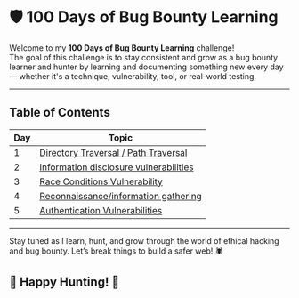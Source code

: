 # 🛡️ 100 Days of Bug Bounty Learning

Welcome to my **100 Days of Bug Bounty Learning** challenge!  
The goal of this challenge is to stay consistent and grow as a bug bounty learner and hunter by learning and documenting something new every day — whether it's a technique, vulnerability, tool, or real-world testing.


---

## Table of Contents

| Day | Topic |
|-----|-------|
|  1  | [Directory Traversal / Path Traversal](./Days/day01.md)         |
|  2  | [Information disclosure vulnerabilities](./Days/day02.md)       |
|  3  | [Race Conditions Vulnerability](./Days/day03.md)                |
|  4  | [Reconnaissance/information gathering](./Days/day04.md)         |
|  5  | [Authentication Vulnerabilities](./Days/day05.md)               |



---

Stay tuned as I learn, hunt, and grow through the world of ethical hacking and bug bounty. Let’s break things to build a safer web! 🕷️

## 🎯 Happy Hunting! 👾